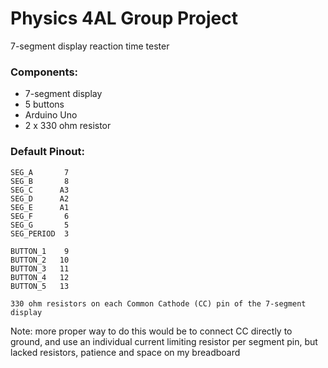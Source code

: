 # Physics 4AL Group Project
7-segment display reaction time tester

### Components:
* 7-segment display
* 5 buttons
* Arduino Uno
* 2 x 330 ohm resistor

### Default Pinout:  
    SEG_A       7  
    SEG_B       8  
    SEG_C      A3  
    SEG_D      A2  
    SEG_E      A1  
    SEG_F       6  
    SEG_G       5  
    SEG_PERIOD  3  
    
    BUTTON_1    9  
    BUTTON_2   10  
    BUTTON_3   11  
    BUTTON_4   12  
    BUTTON_5   13  
    
    330 ohm resistors on each Common Cathode (CC) pin of the 7-segment display

Note: more proper way to do this would be to connect CC directly to ground, and use an individual current limiting resistor per segment pin, but lacked resistors, patience and space on my breadboard

